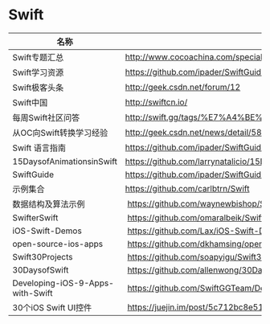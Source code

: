 # Swift

名称 | 地址 
----- | ----- 
Swift专题汇总 |  <http://www.cocoachina.com/special/swift/> 
Swift学习资源 |  <https://github.com/ipader/SwiftGuide> 
Swift极客头条 |  <http://geek.csdn.net/forum/12> 
Swift中国 |  <http://swiftcn.io/> 
每周Swift社区问答 |  <http://swift.gg/tags/%E7%A4%BE%E5%8C%BA%E9%97%AE%E7%AD%94/> 
从OC向Swift转换学习经验 |  <http://geek.csdn.net/news/detail/58094> 
Swift 语言指南 |  <https://github.com/ipader/SwiftGuide> 
15DaysofAnimationsinSwift |  <https://github.com/larrynatalicio/15DaysofAnimationsinSwift> 
SwiftGuide |  <https://github.com/ipader/SwiftGuide> 
示例集合 |  <https://github.com/carlbtrn/Swift> 
数据结构及算法示例 |  <https://github.com/waynewbishop/SwiftStructures> 
SwifterSwift |  <https://github.com/omaralbeik/SwifterSwift> 
iOS-Swift-Demos |  <https://github.com/Lax/iOS-Swift-Demos> 
open-source-ios-apps |  <https://github.com/dkhamsing/open-source-ios-apps> 
Swift30Projects |  <https://github.com/soapyigu/Swift30Projects> 
30DaysofSwift |  <https://github.com/allenwong/30DaysofSwift> 
Developing-iOS-9-Apps-with-Swift |  <https://github.com/SwiftGGTeam/Developing-iOS-9-Apps-with-Swift> 
30个iOS Swift UI控件|  <https://juejin.im/post/5c712bc8e51d45346b313dc2> 
